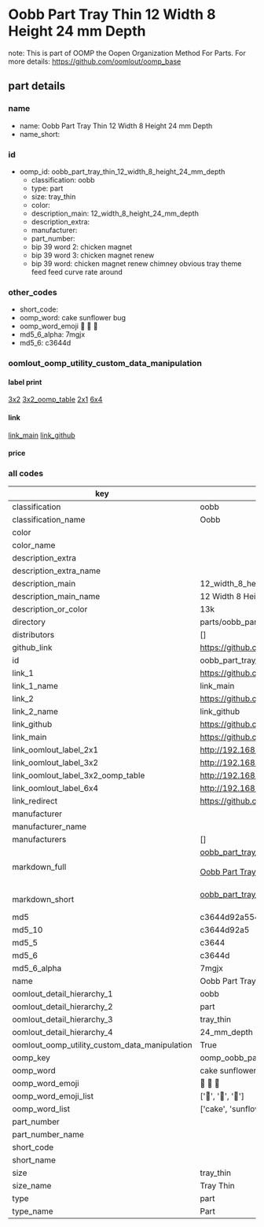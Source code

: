 # Oobb Part Tray Thin 12 Width 8 Height 24 mm Depth  

note: This is part of OOMP the Oopen Organization Method For Parts. For more details: https://github.com/oomlout/oomp_base

##  part details
  







### name
* name: Oobb Part Tray Thin 12 Width 8 Height 24 mm Depth
* name_short: 
### id
* oomp_id: oobb_part_tray_thin_12_width_8_height_24_mm_depth
  * classification: oobb
  * type: part
  * size: tray_thin
  * color: 
  * description_main: 12_width_8_height_24_mm_depth
  * description_extra: 
  * manufacturer: 
  * part_number: 
  * bip 39 word 2: chicken magnet
  * bip 39 word 3: chicken magnet renew
  * bip 39 word: chicken magnet renew chimney obvious tray theme feed feed curve rate around

### other_codes
* short_code: 
* oomp_word: cake sunflower bug
* oomp_word_emoji :cake: :sunflower: :bug:
* md5_6_alpha: 7mgjx
* md5_6: c3644d






### oomlout_oomp_utility_custom_data_manipulation
#### label print
[3x2](http://192.168.1.245:1112/?label=oomp%207mgjx)
[3x2_oomp_table](http://192.168.1.108:1112/?label=oomp%207mgjx)
[2x1](http://192.168.1.242:1112/?label=oomp%207mgjx)
[6x4](http://192.168.1.55:1112/?label=oomp%207mgjx)    

#### link

[link_main](https://github.com/oomlout/oomlout_oomp_version_1_messy/tree/main/parts/oobb_part_tray_thin_12_width_8_height_24_mm_depth) [link_github](https://github.com/oomlout/oomlout_oomp_version_1_messy/tree/main/parts/oobb_part_tray_thin_12_width_8_height_24_mm_depth)                             

#### price







### all codes 
| key | value |  
| --- | --- |  
| classification | oobb |  
| classification_name | Oobb |  
| color |  |  
| color_name |  |  
| description_extra |  |  
| description_extra_name |  |  
| description_main | 12_width_8_height_24_mm_depth |  
| description_main_name | 12 Width 8 Height 24 mm Depth |  
| description_or_color | 13k |  
| directory | parts/oobb_part_tray_thin_12_width_8_height_24_mm_depth |  
| distributors | [] |  
| github_link | https://github.com/oomlout/oomlout_oomp_part_src/tree/main/parts/oobb_part_tray_thin_12_width_8_height_24_mm_depth |  
| id | oobb_part_tray_thin_12_width_8_height_24_mm_depth |  
| link_1 | https://github.com/oomlout/oomlout_oomp_version_1_messy/tree/main/parts/oobb_part_tray_thin_12_width_8_height_24_mm_depth |  
| link_1_name | link_main |  
| link_2 | https://github.com/oomlout/oomlout_oomp_version_1_messy/tree/main/parts/oobb_part_tray_thin_12_width_8_height_24_mm_depth |  
| link_2_name | link_github |  
| link_github | https://github.com/oomlout/oomlout_oomp_version_1_messy/tree/main/parts/oobb_part_tray_thin_12_width_8_height_24_mm_depth |  
| link_main | https://github.com/oomlout/oomlout_oomp_version_1_messy/tree/main/parts/oobb_part_tray_thin_12_width_8_height_24_mm_depth |  
| link_oomlout_label_2x1 | http://192.168.1.242:1112/?label=oomp%207mgjx |  
| link_oomlout_label_3x2 | http://192.168.1.245:1112/?label=oomp%207mgjx |  
| link_oomlout_label_3x2_oomp_table | http://192.168.1.108:1112/?label=oomp%207mgjx |  
| link_oomlout_label_6x4 | http://192.168.1.55:1112/?label=oomp%207mgjx |  
| link_redirect | https://github.com/oomlout/oomlout_oomp_version_1_messy/tree/main/parts/oobb_part_tray_thin_12_width_8_height_24_mm_depth |  
| manufacturer |  |  
| manufacturer_name |  |  
| manufacturers | [] |  
| markdown_full | [oobb_part_tray_thin_12_width_8_height_24_mm_depth](none)<br>[](none)<br>[Oobb Part Tray Thin 12 Width 8 Height 24 Mm Depth](none)<br><br> |  
| markdown_short | [oobb_part_tray_thin_12_width_8_height_24_mm_depth](none)<br><br> |  
| md5 | c3644d92a554bc039ecc52816c61793d |  
| md5_10 | c3644d92a5 |  
| md5_5 | c3644 |  
| md5_6 | c3644d |  
| md5_6_alpha | 7mgjx |  
| name | Oobb Part Tray Thin 12 Width 8 Height 24 mm Depth |  
| oomlout_detail_hierarchy_1 | oobb |  
| oomlout_detail_hierarchy_2 | part |  
| oomlout_detail_hierarchy_3 | tray_thin |  
| oomlout_detail_hierarchy_4 | 24_mm_depth |  
| oomlout_oomp_utility_custom_data_manipulation | True |  
| oomp_key | oomp_oobb_part_tray_thin_12_width_8_height_24_mm_depth |  
| oomp_word | cake sunflower bug |  
| oomp_word_emoji | :cake: :sunflower: :bug: |  
| oomp_word_emoji_list | [':cake:', ':sunflower:', ':bug:'] |  
| oomp_word_list | ['cake', 'sunflower', 'bug'] |  
| part_number |  |  
| part_number_name |  |  
| short_code |  |  
| short_name |  |  
| size | tray_thin |  
| size_name | Tray Thin |  
| type | part |  
| type_name | Part |  
